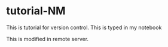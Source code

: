 # tutorial-NM

This is tutorial for version control. This is typed in my notebook

This is modified in remote server.

